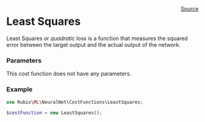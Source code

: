 <p><span style="float:right;"><a href="https://github.com/RubixML/RubixML/blob/master/src/NeuralNet/CostFunctions/LeastSquares.php">Source</a></span></p>

# Least Squares
Least Squares or *quadratic* loss is a function that measures the squared error between the target output and the actual output of the network.

### Parameters
This cost function does not have any parameters.

### Example
```php
use Rubix\ML\NeuralNet\CostFunctions\LeastSquares;

$costFunction = new LeastSquares();
```